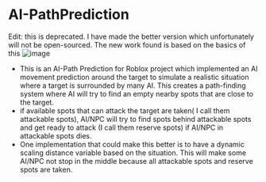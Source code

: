 # AI-PathPrediction
Edit: this is deprecated. I have made the better version which unfortunately will not be open-sourced. The new work found is based on the basics of this 
![image](https://github.com/DnipeT/AI-PathPrediction/assets/118316586/acc6a480-ea30-4e86-a0f1-f909e6f51654)

- This is an AI-Path Prediction for Roblox project  which implemented an AI movement prediction around the target to simulate a realistic situation where a target is surrounded by many AI. This creates a path-finding system where AI will try to find an empty 
nearby spots that are close to the target. 
- if available spots that can attack the target are taken( I call them attackable spots), AI/NPC will try to find spots behind attackable spots and get ready to attack (I call them reserve spots) if AI/NPC in attackable spots dies.
- One implementation that could make this better is to have a dynamic scaling distance variable based on the situation. This will make some AI/NPC not stop in the middle because all attackable spots and reserve spots are taken.
